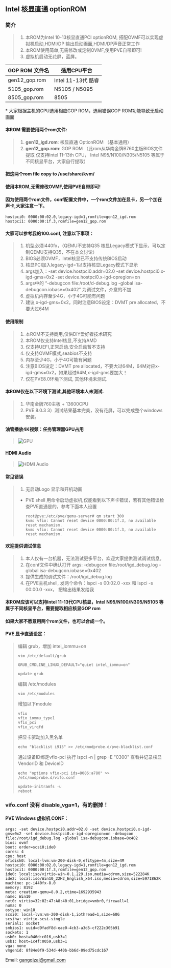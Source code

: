 ## Intel 核显直通 optionROM


### 简介
> 1. 本ROM为Intel 10-13核显直通PCI optionROM, 搭配OVMF可以实现虚拟机启动,HDMI/DP 输出启动画面,HDMI/DP声音正常工作
> 2. 本ROM使用简单,无需修改或定制OVMF,使用PVE自带即可!
> 3. 虚拟机启动无花屏，蓝屏。


GOP ROM 文件名       | 适用CPU平台
--------------------|-------------------------
gen12_gop.rom       | Intel 11-13代 酷睿 
5105_gop.rom        | N5105 / N5095
8505_gop.rom        | 8505

\* 大家根据主机的CPU选用相应GOP ROM，选用错误GOP ROM功能导致无启动画面
   
#### 本ROM 需要使用两个rom文件: 
> 1. **gen12_igd.rom**: 核显直通 OptionROM （基本通用）
> 2. **gen12_gop.rom**: GOP ROM （此rom从华南金牌B760主板BIOS文件提取 仅支持Intel 11-13th CPU， Intel N95/N100/N305/N5105 等属于不同核显平台，大家自行提取）

#### 把这两个rom file copy to /use/share/kvm/

#### 使用本ROM,无需修改OVMF,使用PVE自带即可!

#### 因为使用两个rom文件，conf配置文件中，一个rom文件加在显卡，另一个加在声卡,大家注意一下。
```
hostpci0: 0000:00:02.0,legacy-igd=1,romfile=gen12_igd.rom
hostpci1: 0000:00:1f.3,romfile=gen12_gop.rom
```

#### 大家可以参考我的100.conf, 注意以下事项：
> 1. 机型必须i440fx，（QEMU不支持Q35 核显Legacy模式下显示，可以定制QEMU支持Q35，不在本文讨论）
> 2. BIOS必须OVMF，Intel核显已不支持传统BIOS启动
> 3. 核显PCI加入legacy-igd=1以支持核显Legacy模式下显示
> 4. args加入：-set device.hostpci0.addr=02.0 -set device.hostpci0.x-igd-gms=0x2 -set device.hostpci0.x-igd-opregion=on
> 5. args中的 “-debugcon file:/root/d-debug.log -global isa-debugcon.iobase=0x402” 为调试文件，介意的不加
> 6. 虚拟机内存至少4G，小于4G可能有问题
> 7. 建议 x-igd-gms=0x2，同时注意BIOS设定：DVMT pre allocated，不要大过64M 


#### 使用限制

> 1) 本ROM不支持商用,仅供DIY爱好者技术研究
> 2)  本ROM仅支持Intel核显,不支持AMD
> 3) 仅支持UEFI,正常启动.安全启动暂不支持
> 4) 仅支持OVMF模式,seabios不支持
> 5) 内存至少4G，小于4G可能有问题
> 6) 注意BIOS设定：DVMT pre allocated，不要大过64M，64M对应x-igd-gms=0x2，如果超过64M,x-igd-gms要加大！
> 7) 仅在PVE8.0环境下测试, 其他环境未测试.

#### 本ROM仅在以下环境下测试,其他环境本人未测试.
> 1) 华南金牌760主板 + 13600CPU
> 2) PVE 8.0.3
> 3）测试结果基本完美，没有花屏，可以完成整个windows安装。

#### 油管播放4K视频：任务管理器GPU占用
> ![GPU](https://raw.githubusercontent.com/gangqizai/igd/main/test_screenshot/task_manager.PNG "GPU")

#### HDMI Audio 
> ![HDMI Audio](https://raw.githubusercontent.com/gangqizai/igd/main/test_screenshot/hdmi-audio.PNG "HDMI Audio")

#### 常见错误
> 1. 无启动Logo 显示和开机动画
> + PVE shell 用命令启动虚拟机,仅能看到以下声卡错误，若有其他错误检查PVE直通是的，参考下面本人设置
>   ```
>   root@pve:/etc/pve/qemu-server# qm start 300
>   kvm: vfio: Cannot reset device 0000:00:1f.3, no available reset mechanism.
>   kvm: vfio: Cannot reset device 0000:00:1f.3, no available reset mechanism.
>   ```
   

#### 欢迎提供调试信息
> 1. 本人仅有一台机器，无法测试更多平台，欢迎大家提供测试调试信息。
> 2. 在conf文件中确认打开 args: -debugcon file:/root/igd_debug.log -global isa-debugcon.iobase=0x402
> 3. 提供生成的调试文件：/root/igd_debug.log
> 4. 在PVE主机shell, 发两个命令：lspci -s 00:02.0 -xxx 和 lspci -s 00:00.0 -xxx， 把输出结果发给我


#### 本ROM应该可以支持Intel 11-13代CPU核显，Intel N95/N100/N305/N5105 等属于不同核显平台，需要提取相应核显GOP rom

#### 如果大家不愿意用两个rom文件，也可以合成一个。

#### PVE 显卡直通设定：

>  编辑 grub，增加 intel_iommu=on
> ```
> vim /etc/default/grub
> ```
> ```
> GRUB_CMDLINE_LINUX_DEFAULT="quiet intel_iommu=on"
> ```
> ```
> update-grub
> ```
>
> 编辑 /etc/modules
> ```
> vim /etc/modules
> ```
> 增加以下module
> ```
> vfio
> vfio_iommu_type1
> vfio_pci
> vfio_virqfd
> ```
> 把显卡驱动加入黑名单
> ```
> echo "blacklist i915" >> /etc/modprobe.d/pve-blacklist.conf
> ```
> 通过设备ID绑定vfio-pci
> 执行 lspci -n | grep -E "0300" 查看并记录核显 VendorID 和 DeviceID
>
> ```
> echo "options vfio-pci ids=8086:a780" >> /etc/modprobe.d/vifo.conf
> ```
> ```
> update-initramfs -u
> reboot
> ```
### vifo.conf 没有 disable_vga=1，有的删掉！

#### PVE Windows 虚拟机 CONF：

```
args: -set device.hostpci0.addr=02.0 -set device.hostpci0.x-igd-gms=0x2 -set device.hostpci0.x-igd-opregion=on -debugcon file:/root/igd_debug.log -global isa-debugcon.iobase=0x402
bios: ovmf
boot: order=scsi0;ide0
cores: 4
cpu: host
efidisk0: local-lvm:vm-200-disk-0,efitype=4m,size=4M
hostpci0: 0000:00:02.0,legacy-igd=1,romfile=gen12_igd.rom
hostpci1: 0000:00:1f.3,romfile=gen12_gop.rom
ide0: local:iso/virtio-win-0.1.229.iso,media=cdrom,size=522284K
ide2: local:iso/Win10_22H2_English_x64.iso,media=cdrom,size=5971862K
machine: pc-i440fx-8.0
memory: 8192
meta: creation-qemu=8.0.2,ctime=1692935943
name: Win10
net0: virtio=32:02:47:A8:40:01,bridge=vmbr0,firewall=1
numa: 0
ostype: win10
scsi0: local-lvm:vm-200-disk-1,iothread=1,size=60G
scsihw: virtio-scsi-single
serial1: socket
smbios1: uuid=d9fadf8d-eae0-4cb3-a3d5-cf222c305b91
sockets: 1
usb0: host=046d:c016,usb3=1
usb1: host=1c4f:0059,usb3=1
vga: none
vmgenid: 8f84e0f9-534d-440b-bb6d-09ed75cdc167
```

Email: gangqizai@gmail.com

